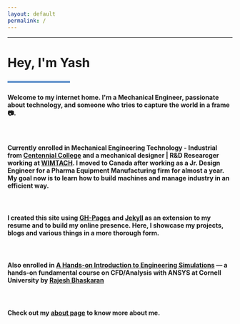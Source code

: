 ```yaml
---
layout: default
permalink: /
---
```

<!-- 

{% include landing.html %}

 -->

***
<meta name="google-site-verification" content="IINSoxxe5fQjr__boCzZ09iFnVUdbeZs6spQQtw3M1M" />

# **Hey, I'm Yash**
<div style="width: 140px; height: 4px;" class="green-divider"></div>
<style>
.green-divider {
  width: 140px;
  height: 4px;
  margin-top: 1.5rem;
  margin-bottom: 1.5rem;
  background-color: #598dc9;
}
</style>


#### Welcome to my internet home. I'm a Mechanical Engineer, passionate about technology, and someone who tries to capture the world in a frame :camera:. 

<br>

#### Currently enrolled in Mechanical Engineering Technology - Industrial from [Centennial College](https://www.centennialcollege.ca/) and a mechanical designer | R&D Researcger working at [WIMTACH](https://wimtach.centennialcollege.ca/about/). I moved to Canada after working as a Jr. Design Engineer for a Pharma Equipment Manufacturing firm for almost a year. My goal now is to learn how to build machines and manage industry in an efficient way. 


<br>

#### I created this site using [GH-Pages](https://pages.github.com/) and [Jekyll](https://jekyllrb.com/docs/github-pages/) as an extension to my resume and to build my online presence. Here, I showcase my projects, blogs and various things in a more thorough form.

<br>

#### Also enrolled in [A Hands-on Introduction to Engineering Simulations](https://www.edx.org/course/a-hands-on-introduction-to-engineering-simulations?index=product) — a hands-on fundamental course on CFD/Analysis with ANSYS at Cornell University by [Rajesh Bhaskaran](https://www.edx.org/bio/rajesh-bhaskaran)

<br>

#### Check out my [about page](./about/) to know more about me.

<br>


